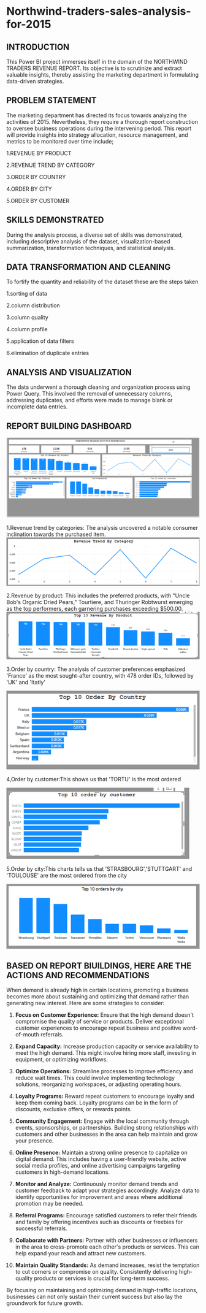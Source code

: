 # Northwind-traders-sales-analysis-for-2015

## INTRODUCTION
This Power BI project immerses itself in the domain of the NORTHWIND TRADERS REVENUE REPORT. Its objective is to scrutinize and extract valuable insights, thereby assisting the marketing department in formulating data-driven strategies.

## PROBLEM STATEMENT
The marketing department has directed its focus towards analyzing the activities of 2015. Nevertheless, they require a thorough report construction to oversee business operations during the intervening period. This report will provide insights into strategy allocation, resource management, and metrics to be monitored over time include;

1.REVENUE BY PRODUCT

2.REVENUE TREND BY CATEGORY

3.ORDER BY COUNTRY

4.ORDER BY CITY
   
5.ORDER BY CUSTOMER

## SKILLS DEMONSTRATED
During the analysis process, a diverse set of skills was demonstrated, including descriptive analysis of the dataset, visualization-based summarization, transformation techniques, and statistical analysis.

## DATA TRANSFORMATION AND CLEANING
To fortify the quantity and reliability of the dataset these are the steps taken

1.sorting of data

2.column distribution 

3.column quality

4.column profile

5.application of data filters

6.elimination of duplicate entries

## ANALYSIS AND VISUALIZATION
The data underwent a thorough cleaning and organization process using Power Query. This involved the removal of unnecessary columns, addressing duplicates, and efforts were made to manage blank or incomplete data entries.

## REPORT BUILDING DASHBOARD
![](https://github.com/MHIZTY/Northwind-traders-sales-analysis-for-2015/blob/main/MY%20IMAGE%201.PNG)

1.Revenue trend by categories: The analysis uncovered a notable consumer inclination towards the purchased item.
![](https://github.com/MHIZTY/Northwind-traders-sales-analysis-for-2015/blob/main/TREND%20BY%20CATEGORY.PNG)

2.Revenue by product: This includes the preferred products, with "Uncle Bob's Organic Dried Pears," Tourtiere, and Thuringer Robtwurst emerging as the top performers, each garnering purchases exceeding $500.00.
![](https://github.com/MHIZTY/Northwind-traders-sales-analysis-for-2015/blob/main/REVENUE%20BY%20PRODUCT.PNG)

3.Order by country: The analysis of customer preferences emphasized 'France' as the most sought-after country, with 478 order IDs, followed by 'UK' and 'Itatly'

![](https://github.com/MHIZTY/Northwind-traders-sales-analysis-for-2015/blob/main/ORDER%20BY%20COUNTRY.PNG)

4,Order by customer:This shows us that 'TORTU' is the most ordered

![](https://github.com/MHIZTY/Northwind-traders-sales-analysis-for-2015/blob/main/ORDER%20BY%20CUSTOMER.PNG)

5.Order by city:This charts tells us that 'STRASBOURG','STUTTGART' and 'TOULOUSE' are the most ordered from the city

![](https://github.com/MHIZTY/Northwind-traders-sales-analysis-for-2015/blob/main/ORDER%20BY%20CITY.PNG)

## BASED ON REPORT BIUILDINGS, HERE ARE THE ACTIONS AND RECOMMENDATIONS 
When demand is already high in certain locations, promoting a business becomes more about sustaining and optimizing that demand rather than generating new interest. Here are some strategies to consider:

1. **Focus on Customer Experience:** Ensure that the high demand doesn't compromise the quality of service or products. Deliver exceptional customer experiences to encourage repeat business and positive word-of-mouth referrals.

2. **Expand Capacity:** Increase production capacity or service availability to meet the high demand. This might involve hiring more staff, investing in equipment, or optimizing workflows.

3. **Optimize Operations:** Streamline processes to improve efficiency and reduce wait times. This could involve implementing technology solutions, reorganizing workspaces, or adjusting operating hours.

4. **Loyalty Programs:** Reward repeat customers to encourage loyalty and keep them coming back. Loyalty programs can be in the form of discounts, exclusive offers, or rewards points.

5. **Community Engagement:** Engage with the local community through events, sponsorships, or partnerships. Building strong relationships with customers and other businesses in the area can help maintain and grow your presence.

6. **Online Presence:** Maintain a strong online presence to capitalize on digital demand. This includes having a user-friendly website, active social media profiles, and online advertising campaigns targeting customers in high-demand locations.

7. **Monitor and Analyze:** Continuously monitor demand trends and customer feedback to adapt your strategies accordingly. Analyze data to identify opportunities for improvement and areas where additional promotion may be needed.

8. **Referral Programs:** Encourage satisfied customers to refer their friends and family by offering incentives such as discounts or freebies for successful referrals.

9. **Collaborate with Partners:** Partner with other businesses or influencers in the area to cross-promote each other's products or services. This can help expand your reach and attract new customers.

10. **Maintain Quality Standards:** As demand increases, resist the temptation to cut corners or compromise on quality. Consistently delivering high-quality products or services is crucial for long-term success.

By focusing on maintaining and optimizing demand in high-traffic locations, businesses can not only sustain their current success but also lay the groundwork for future growth.









